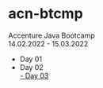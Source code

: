# acn-btcmp
Accenture Java Bootcamp <br>
14.02.2022 - 15.03.2022

- Day 01 <br>
- Day 02 <br>
<a href="https://github.com/waff13/acn-btcmp/tree/master/src/Day03">- Day 03</a> <br>
